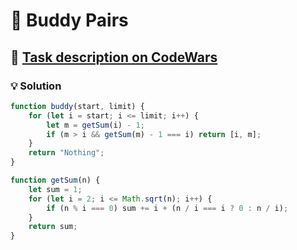 # 📝 Buddy Pairs

## 🔗 [Task description on CodeWars](https://www.codewars.com/kata/59ccf051dcc4050f7800008f)

### 💡 Solution

```javascript
function buddy(start, limit) {
    for (let i = start; i <= limit; i++) {
        let m = getSum(i) - 1;
        if (m > i && getSum(m) - 1 === i) return [i, m];
    }
    return "Nothing";
}

function getSum(n) {
    let sum = 1;
    for (let i = 2; i <= Math.sqrt(n); i++) {
        if (n % i === 0) sum += i + (n / i === i ? 0 : n / i);
    }
    return sum;
}
```
